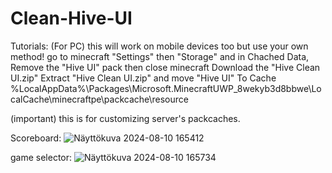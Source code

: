 # Clean-Hive-UI



Tutorials: (For PC) this will work on mobile devices too but use your own method!
go to minecraft "Settings" then "Storage" and in Chached Data, Remove the "Hive UI" pack then close minecraft
Download the "Hive Clean UI.zip" 
Extract "Hive Clean UI.zip" and move "Hive UI" To Cache %LocalAppData%\Packages\Microsoft.MinecraftUWP_8wekyb3d8bbwe\LocalCache\minecraftpe\packcache\resource


(important)
this is for customizing server's packcaches.

Scoreboard:
![Näyttökuva 2024-08-10 165412](https://github.com/user-attachments/assets/3db4b6fc-d280-4ddb-ad6c-97918e651b46)

game selector:
![Näyttökuva 2024-08-10 165734](https://github.com/user-attachments/assets/b47e99d9-fefe-4d5f-be85-85934ba15bcb)

